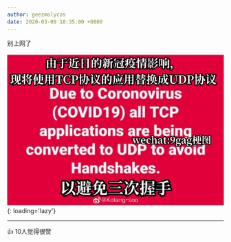 ```yaml
---
author: geezmolycos
date: 2020-03-09 18:35:00 +0800
---
```


别上网了

![](/images/qq-zone/2020-03-09-covid.jpg){: loading='lazy'}

---
👍 10人觉得很赞
